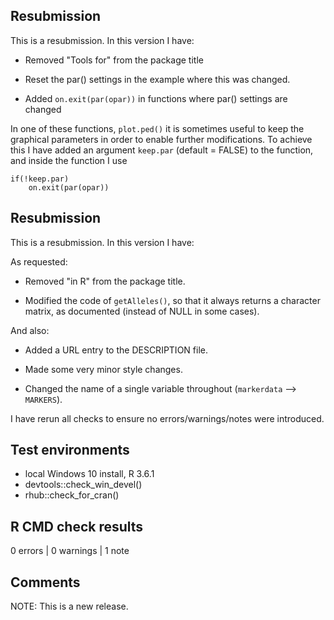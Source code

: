 ## Resubmission
This is a resubmission. In this version I have:

* Removed "Tools for" from the package title

* Reset the par() settings in the example where this was changed.

* Added `on.exit(par(opar))` in functions where par() settings are changed

In one of these functions, `plot.ped()` it is sometimes useful to keep the graphical parameters in order to enable further modifications. To achieve this I have added an argument `keep.par` (default = FALSE) to the function, and inside the function I use 
```
if(!keep.par)
    on.exit(par(opar))
```

## Resubmission
This is a resubmission. In this version I have:

As requested:
* Removed "in R" from the package title.

* Modified the code of `getAlleles()`, so that it always returns
  a character matrix, as documented (instead of NULL in some cases).

And also:
* Added a URL entry to the DESCRIPTION file.

* Made some very minor style changes.

* Changed the name of a single variable throughout (`markerdata` --> `MARKERS`).
  
I have rerun all checks to ensure no errors/warnings/notes were introduced.
  

## Test environments
* local Windows 10 install, R 3.6.1
* devtools::check_win_devel()
* rhub::check_for_cran()

## R CMD check results

0 errors | 0 warnings | 1 note

## Comments

NOTE: This is a new release. 

